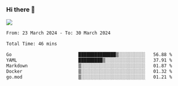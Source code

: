 ### Hi there 👋️

![](https://komarev.com/ghpvc/?username=Loner1024)

<!--START_SECTION:waka-->

```txt
From: 23 March 2024 - To: 30 March 2024

Total Time: 46 mins

Go                         ██████████████▒░░░░░░░░░░   56.88 %
YAML                       █████████▒░░░░░░░░░░░░░░░   37.91 %
Markdown                   ▒░░░░░░░░░░░░░░░░░░░░░░░░   01.87 %
Docker                     ▒░░░░░░░░░░░░░░░░░░░░░░░░   01.32 %
go.mod                     ▒░░░░░░░░░░░░░░░░░░░░░░░░   01.21 %
```

<!--END_SECTION:waka-->




